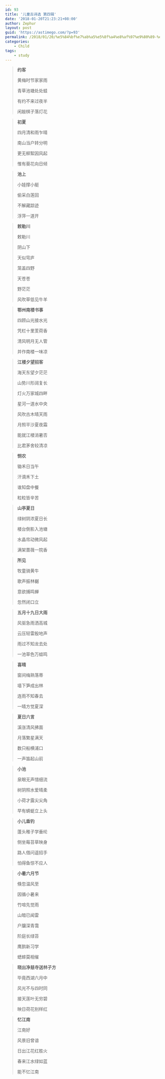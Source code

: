 ```yaml
---
id: 93
title: '儿童古诗选 第四辑'
date: '2018-01-20T21:23:21+08:00'
author: Zephur
layout: post
guid: 'https://astimego.com/?p=93'
permalink: /2018/01/20/%e5%84%bf%e7%ab%a5%e5%8f%a4%e8%af%97%e9%80%89-%e7%ac%ac%e5%9b%9b%e8%be%91/
categories:
    - Child
tags:
    - study
---
```


> **约客**
> 
> 黄梅时节家家雨
> 
> 青草池塘处处蛙
> 
> 有约不来过夜半
> 
> 闲敲棋子落灯花

> **初夏**
> 
> 四月清和雨乍晴
> 
> 南山当户转分明
> 
> 更无柳絮因风起
> 
> 惟有葵花向日倾

> **池上**
> 
> 小娃撑小艇
> 
> 偷采白莲回
> 
> 不解藏踪迹
> 
> 浮萍一道开

> **敕勒川**
> 
> 敕勒川
> 
> 阴山下
> 
> 天似穹庐
> 
> 笼盖四野
> 
> 天苍苍
> 
> 野茫茫
> 
> 风吹草低见牛羊

> **鄂州南楼书事**
> 
> 四顾山光接水光
> 
> 凭栏十里芰荷香
> 
> 清风明月无人管
> 
> 并作南楼一味凉

> **江楼夕望招客**
> 
> 海天东望夕茫茫
> 
> 山势川形阔复长
> 
> 灯火万家城四畔
> 
> 星河一道水中央
> 
> 风吹古木晴天雨
> 
> 月照平沙夏夜霜
> 
> 能就江楼消暑否
> 
> 比君茅舍较清凉

> **悯农**
> 
> 锄禾日当午
> 
> 汗滴禾下土
> 
> 谁知盘中餐
> 
> 粒粒皆辛苦

> **山亭夏日**
> 
> 绿树阴浓夏日长
> 
> 楼台倒影入池塘
> 
> 水晶帘动微风起
> 
> 满架蔷薇一院香

> **所见**
> 
> 牧童骑黄牛
> 
> 歌声振林樾
> 
> 意欲捕鸣蝉
> 
> 忽然闭口立

> **五月十九日大雨**
> 
> 风驱急雨洒高城
> 
> 云压轻雷殷地声
> 
> 雨过不知龙去处
> 
> 一池草色万蛙鸣

> **喜晴**
> 
> 窗间梅熟落蒂
> 
> 墙下笋成出林
> 
> 连雨不知春去
> 
> 一晴方觉夏深

> **夏日六言**
> 
> 溪涨清风拂面
> 
> 月落繁星满天
> 
> 数只船横浦口
> 
> 一声笛起山前

> **小池**
> 
> 泉眼无声惜细流
> 
> 树阴照水爱晴柔
> 
> 小荷才露尖尖角
> 
> 早有蜻蜓立上头

> **小儿垂钓**
> 
> 蓬头稚子学垂纶
> 
> 侧坐莓苔草映身
> 
> 路人借问遥招手
> 
> 怕得鱼惊不应人

> **小暑六月节**
> 
> 倏忽温风至
> 
> 因循小暑来
> 
> 竹喧先觉雨
> 
> 山暗已闻雷
> 
> 户牖深青霭
> 
> 阶庭长绿苔
> 
> 鹰鹯新习学
> 
> 蟋蟀莫相催

> **晓出净慈寺送林子方**
> 
> 毕竟西湖六月中
> 
> 风光不与四时同
> 
> 接天莲叶无穷碧
> 
> 映日荷花别样红

> **忆江南**
> 
> 江南好
> 
> 风景旧曾谙
> 
> 日出江花红胜火
> 
> 春来江水绿如蓝
> 
> 能不忆江南